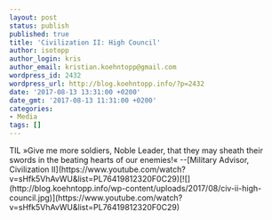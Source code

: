 ```yaml
---
layout: post
status: publish
published: true
title: 'Civilization II: High Council'
author: isotopp
author_login: kris
author_email: kristian.koehntopp@gmail.com
wordpress_id: 2432
wordpress_url: http://blog.koehntopp.info/?p=2432
date: '2017-08-13 13:31:00 +0200'
date_gmt: '2017-08-13 11:31:00 +0200'
categories:
- Media
tags: []
---
```

<p>TIL »Give me more soldiers, Noble Leader, that they may sheath their swords in the beating hearts of our enemies!« --[Military Advisor, Civilization II](https://www.youtube.com/watch?v=sHfk5VhAvWU&list=PL76419812320F0C29)[![](http://blog.koehntopp.info/wp-content/uploads/2017/08/civ-ii-high-council.jpg)](https://www.youtube.com/watch?v=sHfk5VhAvWU&list=PL76419812320F0C29) &nbsp;</p>
